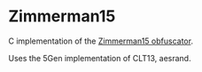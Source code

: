 Zimmerman15
===========

C implementation of the [Zimmerman15 obfuscator](https://eprint.iacr.org/2014/776).

Uses the 5Gen implementation of CLT13, aesrand.

